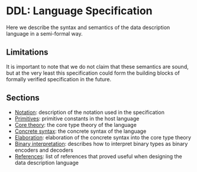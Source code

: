 # DDL: Language Specification

Here we describe the syntax and semantics of the data description language in a
semi-formal way.

## Limitations

It is important to note that we do not claim that these semantics are sound,
but at the very least this specification could form the building blocks of
formally verified specification in the future.

## Sections

-   [Notation](./specification/notation.md):
    description of the notation used in the specification
-   [Primitives](./specification/primitives.md):
    primitive constants in the host language
-   [Core theory](./specification/core-theory.md):
    the core type theory of the language
-   [Concrete syntax](./specification/concrete-syntax.md):
    the concrete syntax of the language
-   [Elaboration](./specification/elaboration.md):
    elaboration of the concrete syntax into the core type theory
-   [Binary interpretation](./specification/binary-interpretation.md):
    describes how to interpret binary types as binary encoders and decoders
-   [References](./specification/references.md):
    list of references that proved useful when designing the data description language
